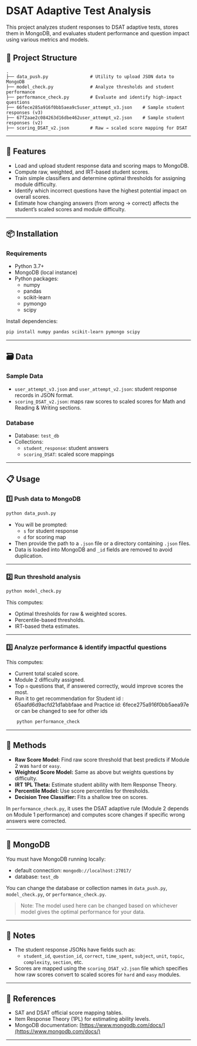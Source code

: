 # DSAT Adaptive Test Analysis

This project analyzes student responses to DSAT adaptive tests, stores them in MongoDB, and evaluates student performance and question impact using various metrics and models.

## 📂 Project Structure

```
.
├── data_push.py                # Utility to upload JSON data to MongoDB
├── model_check.py              # Analyze thresholds and student performance
├── performance_check.py        # Evaluate and identify high-impact questions
├── 66fece285a916f0bb5aea9c5user_attempt_v3.json    # Sample student responses (v3)
├── 67f2aae2c084263d16dbe462user_attempt_v2.json    # Sample student responses (v2)
├── scoring_DSAT_v2.json        # Raw → scaled score mapping for DSAT
```

---

## 🚀 Features

- Load and upload student response data and scoring maps to MongoDB.
- Compute raw, weighted, and IRT-based student scores.
- Train simple classifiers and determine optimal thresholds for assigning module difficulty.
- Identify which incorrect questions have the highest potential impact on overall scores.
- Estimate how changing answers (from wrong → correct) affects the student’s scaled scores and module difficulty.

---

## 📦 Installation

### Requirements

- Python 3.7+
- MongoDB (local instance)
- Python packages:
  - numpy
  - pandas
  - scikit-learn
  - pymongo
  - scipy

Install dependencies:

```bash
pip install numpy pandas scikit-learn pymongo scipy
```

---

## 🗃️ Data

### Sample Data

- `user_attempt_v3.json` and `user_attempt_v2.json`: student response records in JSON format.
- `scoring_DSAT_v2.json`: maps raw scores to scaled scores for Math and Reading & Writing sections.

### Database

- Database: `test_db`
- Collections:
  - `student_response`: student answers
  - `scoring_DSAT`: scaled score mappings

---

## 📋 Usage

### 1️⃣ Push data to MongoDB

```bash
python data_push.py
```

- You will be prompted:
  - `s` for student response
  - `d` for scoring map
- Then provide the path to a `.json` file or a directory containing `.json` files.
- Data is loaded into MongoDB and `_id` fields are removed to avoid duplication.

---

### 2️⃣ Run threshold analysis

``` bash 
python model_check.py
```

This computes:

- Optimal thresholds for raw & weighted scores.
- Percentile-based thresholds.
- IRT-based theta estimates.

---

### 3️⃣ Analyze performance & identify impactful questions

This computes:

- Current total scaled score.
- Module 2 difficulty assigned.
- Top `n` questions that, if answered correctly, would improve scores the most.
- Run it to get recommendation for Student id : 65aafd6d9acfd21d1abbfaae and Practice id: 6fece275a916f0bb5aea97e or can be changed to see for other ids
```bash 
    python performance_check
``` 


---

## 🧪 Methods

- **Raw Score Model:** Find raw score threshold that best predicts if Module 2 was `hard` or `easy`.
- **Weighted Score Model:** Same as above but weights questions by difficulty.
- **IRT 1PL Theta:** Estimate student ability with Item Response Theory.
- **Percentile Model:** Use score percentiles for thresholds.
- **Decision Tree Classifier:** Fits a shallow tree on scores.

In `performance_check.py`, it uses the DSAT adaptive rule (Module 2 depends on Module 1 performance) and computes score changes if specific wrong answers were corrected.

---

## 🔗 MongoDB

You must have MongoDB running locally:

- default connection: `mongodb://localhost:27017/`
- database: `test_db`

You can change the database or collection names in `data_push.py`, `model_check.py`, or `performance_check.py`.

> Note: The model used here can be changed based on whichever model gives the optimal performance for your data.

---

## 📝 Notes

- The student response JSONs have fields such as:
  - `student_id`, `question_id`, `correct`, `time_spent`, `subject`, `unit`, `topic`, `complexity`, `section`, etc.
- Scores are mapped using the `scoring_DSAT_v2.json` file which specifies how raw scores convert to scaled scores for `hard` and `easy` modules.

---

## 📑 References

- SAT and DSAT official score mapping tables.
- Item Response Theory (1PL) for estimating ability levels.
- MongoDB documentation: [https://www.mongodb.com/docs/](https://www.mongodb.com/docs/)

---



